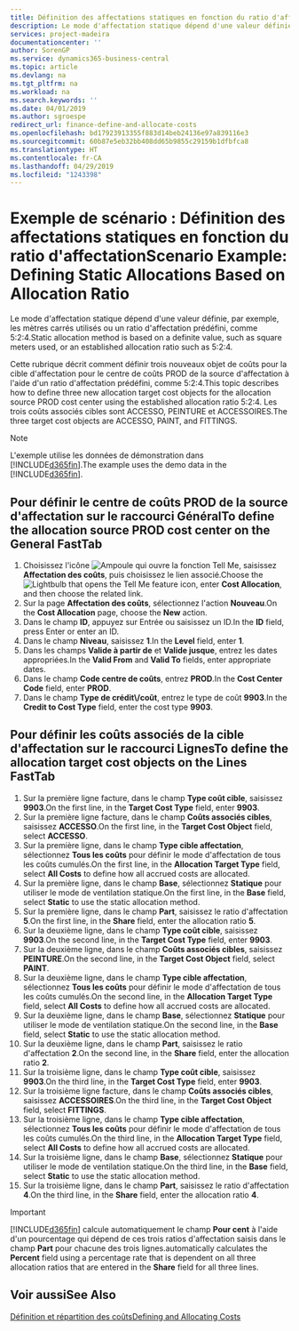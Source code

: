 ```yaml
---
title: Définition des affectations statiques en fonction du ratio d'affectation | Microsoft Docs
description: Le mode d'affectation statique dépend d'une valeur définie, par exemple, les mètres carrés utilisés ou un ratio d'affectation prédéfini, comme 5:2:4.
services: project-madeira
documentationcenter: ''
author: SorenGP
ms.service: dynamics365-business-central
ms.topic: article
ms.devlang: na
ms.tgt_pltfrm: na
ms.workload: na
ms.search.keywords: ''
ms.date: 04/01/2019
ms.author: sgroespe
redirect_url: finance-define-and-allocate-costs
ms.openlocfilehash: bd17923913355f883d14beb24136e97a839116e3
ms.sourcegitcommit: 60b87e5eb32bb408dd65b9855c29159b1dfbfca8
ms.translationtype: HT
ms.contentlocale: fr-CA
ms.lasthandoff: 04/29/2019
ms.locfileid: "1243398"
---
```

# <a name="scenario-example-defining-static-allocations-based-on-allocation-ratio"></a><span data-ttu-id="fd7c4-103">Exemple de scénario : Définition des affectations statiques en fonction du ratio d'affectation</span><span class="sxs-lookup"><span data-stu-id="fd7c4-103">Scenario Example: Defining Static Allocations Based on Allocation Ratio</span></span>
<span data-ttu-id="fd7c4-104">Le mode d'affectation statique dépend d'une valeur définie, par exemple, les mètres carrés utilisés ou un ratio d'affectation prédéfini, comme 5:2:4.</span><span class="sxs-lookup"><span data-stu-id="fd7c4-104">Static allocation method is based on a definite value, such as square meters used, or an established allocation ratio such as 5:2:4.</span></span>  

<span data-ttu-id="fd7c4-105">Cette rubrique décrit comment définir trois nouveaux objet de coûts pour la cible d'affectation pour le centre de coûts PROD de la source d'affectation à l'aide d'un ratio d'affectation prédéfini, comme 5:2:4.</span><span class="sxs-lookup"><span data-stu-id="fd7c4-105">This topic describes how to define three new allocation target cost objects for the allocation source PROD cost center using the established allocation ratio 5:2:4.</span></span> <span data-ttu-id="fd7c4-106">Les trois coûts associés cibles sont ACCESSO, PEINTURE et ACCESSOIRES.</span><span class="sxs-lookup"><span data-stu-id="fd7c4-106">The three target cost objects are ACCESSO, PAINT, and FITTINGS.</span></span>  

> [!NOTE]  
>  <span data-ttu-id="fd7c4-107">L'exemple utilise les données de démonstration dans [!INCLUDE[d365fin](includes/d365fin_md.md)].</span><span class="sxs-lookup"><span data-stu-id="fd7c4-107">The example uses the demo data in the [!INCLUDE[d365fin](includes/d365fin_md.md)].</span></span>  

## <a name="to-define-the-allocation-source-prod-cost-center-on-the-general-fasttab"></a><span data-ttu-id="fd7c4-108">Pour définir le centre de coûts PROD de la source d'affectation sur le raccourci Général</span><span class="sxs-lookup"><span data-stu-id="fd7c4-108">To define the allocation source PROD cost center on the General FastTab</span></span>  

1.  <span data-ttu-id="fd7c4-109">Choisissez l'icône ![Ampoule qui ouvre la fonction Tell Me](media/ui-search/search_small.png "Dites-moi ce que vous voulez faire"), saisissez **Affectation des coûts**, puis choisissez le lien associé.</span><span class="sxs-lookup"><span data-stu-id="fd7c4-109">Choose the ![Lightbulb that opens the Tell Me feature](media/ui-search/search_small.png "Tell me what you want to do") icon, enter **Cost Allocation**, and then choose the related link.</span></span>  
2.  <span data-ttu-id="fd7c4-110">Sur la page **Affectation des coûts**, sélectionnez l'action **Nouveau**.</span><span class="sxs-lookup"><span data-stu-id="fd7c4-110">On the **Cost Allocation** page, choose the **New** action.</span></span>  
3.  <span data-ttu-id="fd7c4-111">Dans le champ **ID**, appuyez sur Entrée ou saisissez un ID.</span><span class="sxs-lookup"><span data-stu-id="fd7c4-111">In the **ID** field, press Enter or enter an ID.</span></span>  
4.  <span data-ttu-id="fd7c4-112">Dans le champ **Niveau**, saisissez **1**.</span><span class="sxs-lookup"><span data-stu-id="fd7c4-112">In the **Level** field, enter **1**.</span></span>  
5.  <span data-ttu-id="fd7c4-113">Dans les champs **Valide à partir de** et **Valide jusque**, entrez les dates appropriées.</span><span class="sxs-lookup"><span data-stu-id="fd7c4-113">In the **Valid From** and **Valid To** fields, enter appropriate dates.</span></span>  
6.  <span data-ttu-id="fd7c4-114">Dans le champ **Code centre de coûts**, entrez **PROD**.</span><span class="sxs-lookup"><span data-stu-id="fd7c4-114">In the **Cost Center Code** field, enter **PROD**.</span></span>  
7.  <span data-ttu-id="fd7c4-115">Dans le champ **Type de crédit\\\/coût**, entrez le type de coût **9903**.</span><span class="sxs-lookup"><span data-stu-id="fd7c4-115">In the **Credit to Cost Type** field, enter the cost type **9903**.</span></span>  

## <a name="to-define-the-allocation-target-cost-objects-on-the-lines-fasttab"></a><span data-ttu-id="fd7c4-116">Pour définir les coûts associés de la cible d'affectation sur le raccourci Lignes</span><span class="sxs-lookup"><span data-stu-id="fd7c4-116">To define the allocation target cost objects on the Lines FastTab</span></span>  

1.  <span data-ttu-id="fd7c4-117">Sur la première ligne facture, dans le champ **Type coût cible**, saisissez **9903**.</span><span class="sxs-lookup"><span data-stu-id="fd7c4-117">On the first line, in the **Target Cost Type** field, enter **9903**.</span></span>  
2.  <span data-ttu-id="fd7c4-118">Sur la première ligne facture, dans le champ **Coûts associés cibles**, saisissez **ACCESSO**.</span><span class="sxs-lookup"><span data-stu-id="fd7c4-118">On the first line, in the **Target Cost Object** field, select **ACCESSO**.</span></span>  
3.  <span data-ttu-id="fd7c4-119">Sur la première ligne, dans le champ **Type cible affectation**, sélectionnez **Tous les coûts** pour définir le mode d'affectation de tous les coûts cumulés.</span><span class="sxs-lookup"><span data-stu-id="fd7c4-119">On the first line, in the **Allocation Target Type** field, select **All Costs** to define how all accrued costs are allocated.</span></span>  
4.  <span data-ttu-id="fd7c4-120">Sur la première ligne, dans le champ **Base**, sélectionnez **Statique** pour utiliser le mode de ventilation statique.</span><span class="sxs-lookup"><span data-stu-id="fd7c4-120">On the first line, in the **Base** field, select **Static** to use the static allocation method.</span></span>  
5.  <span data-ttu-id="fd7c4-121">Sur la première ligne, dans le champ **Part**, saisissez le ratio d'affectation **5**.</span><span class="sxs-lookup"><span data-stu-id="fd7c4-121">On the first line, in the **Share** field, enter the allocation ratio **5**.</span></span>  
6.  <span data-ttu-id="fd7c4-122">Sur la deuxième ligne, dans le champ **Type coût cible**, saisissez **9903**.</span><span class="sxs-lookup"><span data-stu-id="fd7c4-122">On the second line, in the **Target Cost Type** field, enter **9903**.</span></span>  
7.  <span data-ttu-id="fd7c4-123">Sur la deuxième ligne, dans le champ **Coûts associés cibles**, saisissez **PEINTURE**.</span><span class="sxs-lookup"><span data-stu-id="fd7c4-123">On the second line, in the **Target Cost Object** field, select **PAINT**.</span></span>  
8.  <span data-ttu-id="fd7c4-124">Sur la deuxième ligne, dans le champ **Type cible affectation**, sélectionnez **Tous les coûts** pour définir le mode d'affectation de tous les coûts cumulés.</span><span class="sxs-lookup"><span data-stu-id="fd7c4-124">On the second line, in the **Allocation Target Type** field, select **All Costs** to define how all accrued costs are allocated.</span></span>  
9. <span data-ttu-id="fd7c4-125">Sur la deuxième ligne, dans le champ **Base**, sélectionnez **Statique** pour utiliser le mode de ventilation statique.</span><span class="sxs-lookup"><span data-stu-id="fd7c4-125">On the second line, in the **Base** field, select **Static** to use the static allocation method.</span></span>  
10. <span data-ttu-id="fd7c4-126">Sur la deuxième ligne, dans le champ **Part**, saisissez le ratio d'affectation **2**.</span><span class="sxs-lookup"><span data-stu-id="fd7c4-126">On the second line, in the **Share** field, enter the allocation ratio **2**.</span></span>  
11. <span data-ttu-id="fd7c4-127">Sur la troisième ligne, dans le champ **Type coût cible**, saisissez **9903**.</span><span class="sxs-lookup"><span data-stu-id="fd7c4-127">On the third line, in the **Target Cost Type** field, enter **9903**.</span></span>  
12. <span data-ttu-id="fd7c4-128">Sur la troisième ligne facture, dans le champ **Coûts associés cibles**, saisissez **ACCESSOIRES**.</span><span class="sxs-lookup"><span data-stu-id="fd7c4-128">On the third line, in the **Target Cost Object** field, select **FITTINGS**.</span></span>  
13. <span data-ttu-id="fd7c4-129">Sur la troisième ligne, dans le champ **Type cible affectation**, sélectionnez **Tous les coûts** pour définir le mode d'affectation de tous les coûts cumulés.</span><span class="sxs-lookup"><span data-stu-id="fd7c4-129">On the third line, in the **Allocation Target Type** field, select **All Costs** to define how all accrued costs are allocated.</span></span>  
14. <span data-ttu-id="fd7c4-130">Sur la troisième ligne, dans le champ **Base**, sélectionnez **Statique** pour utiliser le mode de ventilation statique.</span><span class="sxs-lookup"><span data-stu-id="fd7c4-130">On the third line, in the **Base** field, select **Static** to use the static allocation method.</span></span>  
15. <span data-ttu-id="fd7c4-131">Sur la troisième ligne, dans le champ **Part**, saisissez le ratio d'affectation **4**.</span><span class="sxs-lookup"><span data-stu-id="fd7c4-131">On the third line, in the **Share** field, enter the allocation ratio **4**.</span></span>  

> [!IMPORTANT]  
>  [!INCLUDE[d365fin](includes/d365fin_md.md)] <span data-ttu-id="fd7c4-132">calcule automatiquement le champ **Pour cent** à l'aide d'un pourcentage qui dépend de ces trois ratios d'affectation saisis dans le champ **Part** pour chacune des trois lignes.</span><span class="sxs-lookup"><span data-stu-id="fd7c4-132">automatically calculates the **Percent** field using a percentage rate that is dependent on all three allocation ratios that are entered in the **Share** field for all three lines.</span></span>  

## <a name="see-also"></a><span data-ttu-id="fd7c4-133">Voir aussi</span><span class="sxs-lookup"><span data-stu-id="fd7c4-133">See Also</span></span>  
[<span data-ttu-id="fd7c4-134">Définition et répartition des coûts</span><span class="sxs-lookup"><span data-stu-id="fd7c4-134">Defining and Allocating Costs</span></span>](finance-define-and-allocate-costs.md)   

